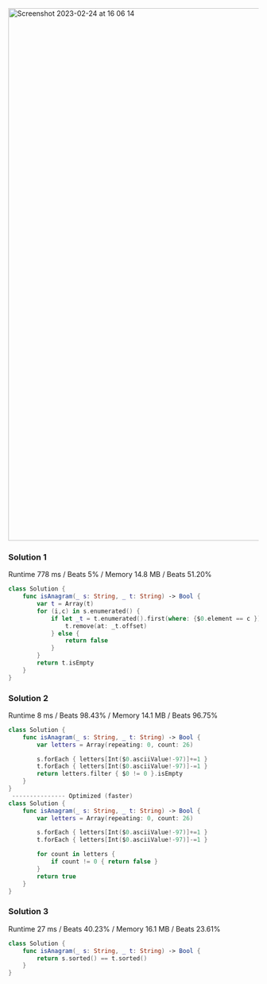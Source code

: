 <img width="1072" alt="Screenshot 2023-02-24 at 16 06 14" src="https://user-images.githubusercontent.com/73763976/221227611-ead17a34-c885-476b-85d4-9632764c2f26.png">

### Solution 1
Runtime 778 ms / Beats 5% / Memory 14.8 MB / Beats 51.20%
```swift
class Solution {
    func isAnagram(_ s: String, _ t: String) -> Bool {
        var t = Array(t)
        for (i,c) in s.enumerated() {
            if let _t = t.enumerated().first(where: {$0.element == c }) { 
                t.remove(at: _t.offset)
            } else { 
                return false
            }
        }
        return t.isEmpty
    }
}
```

### Solution 2
Runtime 8 ms / Beats 98.43% / Memory 14.1 MB / Beats 96.75%

```swift
class Solution {
    func isAnagram(_ s: String, _ t: String) -> Bool {
        var letters = Array(repeating: 0, count: 26)

        s.forEach { letters[Int($0.asciiValue!-97)]+=1 }
        t.forEach { letters[Int($0.asciiValue!-97)]-=1 }
        return letters.filter { $0 != 0 }.isEmpty
    }
}
 --------------- Optimized (faster)
class Solution {
    func isAnagram(_ s: String, _ t: String) -> Bool {
        var letters = Array(repeating: 0, count: 26)

        s.forEach { letters[Int($0.asciiValue!-97)]+=1 }
        t.forEach { letters[Int($0.asciiValue!-97)]-=1 }

        for count in letters { 
            if count != 0 { return false }
        }
        return true
    }
}
```

### Solution 3
Runtime 27 ms / Beats 40.23% / Memory 16.1 MB / Beats 23.61%
```swift
class Solution {
    func isAnagram(_ s: String, _ t: String) -> Bool {
        return s.sorted() == t.sorted()
    }
}
```
